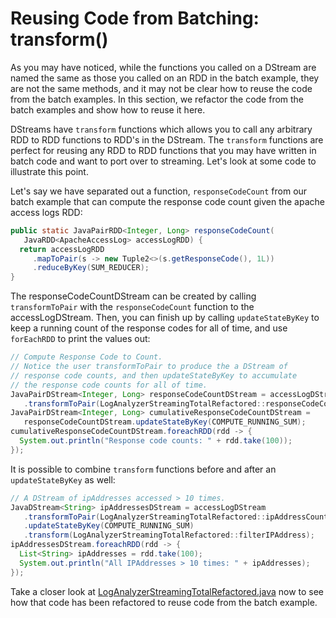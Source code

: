 # Reusing Code from Batching: transform()

As you may have noticed, while the functions you called on a DStream
are named the same as those you called on an RDD in the batch example,
they are not the same methods, and it may not be clear how to reuse the code from the batch examples.  In
this section, we refactor the code from the batch examples and show how
to reuse it here.

DStreams have `transform` functions which allows you to call
any arbitrary RDD to RDD functions to RDD's in the DStream.  The
`transform` functions are perfect for reusing any RDD to RDD functions
that you may have written in batch code and want to port over to
streaming.  Let's look at some code to illustrate this point.

Let's say we have separated out a function, `responseCodeCount` from our
batch example that can compute the response code count given the
apache access logs RDD:
```java
public static JavaPairRDD<Integer, Long> responseCodeCount(
   JavaRDD<ApacheAccessLog> accessLogRDD) {
  return accessLogRDD
     .mapToPair(s -> new Tuple2<>(s.getResponseCode(), 1L))
     .reduceByKey(SUM_REDUCER);
}
```

The responseCodeCountDStream can be created by calling `transformToPair` with the `responseCodeCount` function to the accessLogDStream.
Then, you can finish up by calling `updateStateByKey` to keep a running count of the response codes for all of time,
and use `forEachRDD` to print the values out:

```java
// Compute Response Code to Count.
// Notice the user transformToPair to produce the a DStream of
// response code counts, and then updateStateByKey to accumulate
// the response code counts for all of time.
JavaPairDStream<Integer, Long> responseCodeCountDStream = accessLogDStream
   .transformToPair(LogAnalyzerStreamingTotalRefactored::responseCodeCount);
JavaPairDStream<Integer, Long> cumulativeResponseCodeCountDStream =
   responseCodeCountDStream.updateStateByKey(COMPUTE_RUNNING_SUM);
cumulativeResponseCodeCountDStream.foreachRDD(rdd -> {
  System.out.println("Response code counts: " + rdd.take(100));
});
```

It is possible to combine `transform` functions before and after an
`updateStateByKey` as well:
```java
// A DStream of ipAddresses accessed > 10 times.
JavaDStream<String> ipAddressesDStream = accessLogDStream
   .transformToPair(LogAnalyzerStreamingTotalRefactored::ipAddressCount)
   .updateStateByKey(COMPUTE_RUNNING_SUM)
   .transform(LogAnalyzerStreamingTotalRefactored::filterIPAddress);
ipAddressesDStream.foreachRDD(rdd -> {
  List<String> ipAddresses = rdd.take(100);
  System.out.println("All IPAddresses > 10 times: " + ipAddresses);
});
```

Take a closer look at [LogAnalyzerStreamingTotalRefactored.java](java8/src/main/java/com/databricks/apps/logs/chapter1/LogAnalyzerStreamingTotalRefactored.java)
now to see how that code has been refactored to reuse code from the batch example.
